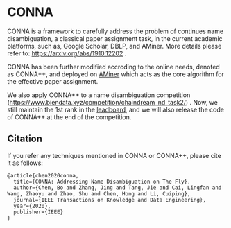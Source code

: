 # CONNA

CONNA is a framework to carefully address the problem of continues name disambiguation, a classical paper assignment task,  in the current academic platforms, such as, Google Scholar, DBLP, and AMiner. More details please refer to: https://arxiv.org/abs/1910.12202 .



CONNA has been further modified accroding to the online needs, denoted as CONNA++, and deployed on [AMiner](https://www.aminer.cn/)  which acts as the core algorithm for the effective paper assignment. 



We also apply CONNA++ to a name disambiguation competition (https://www.biendata.xyz/competition/chaindream_nd_task2/) . Now, we still maintain the 1st rank in the [leadboard](https://www.biendata.xyz/competition/chaindream_nd_task2/leaderboard/), and we will also release the code of CONNA++ at the end of the competition.

 



## Citation

If you refer any techniques mentioned in CONNA or CONNA++, please cite it as follows:

```
@article{chen2020conna,
  title={CONNA: Addressing Name Disambiguation on The Fly},
  author={Chen, Bo and Zhang, Jing and Tang, Jie and Cai, Lingfan and Wang, Zhaoyu and Zhao, Shu and Chen, Hong and Li, Cuiping},
  journal={IEEE Transactions on Knowledge and Data Engineering},
  year={2020},
  publisher={IEEE}
}
```



